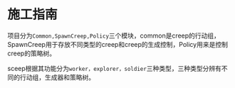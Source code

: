 # 施工指南
项目分为`Common,SpawnCreep,Policy`三个模块，common是creep的行动组，SpawnCreep用于存放不同类型的creep和creep的生成控制，Policy用来是控制creep的策略树。

sceep根据其功能分为`worker，explorer，soldier`三种类型，三种类型分辨有不同的行动组，生成器和策略树。